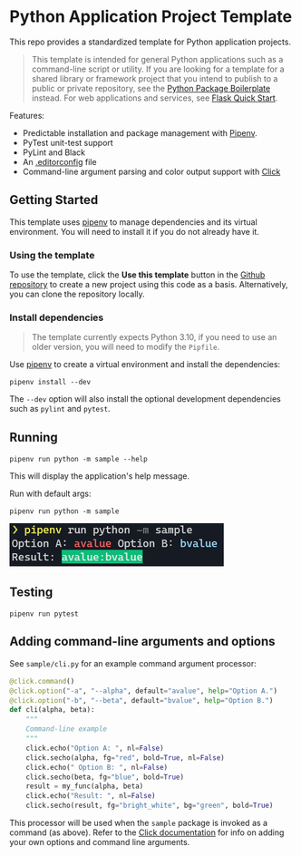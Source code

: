 Python Application Project Template
===================================

This repo provides a standardized template for Python application projects.

> This template is intended for general Python applications such as a command-line script or utility. If you are looking for a template for a shared library or framework project that you intend to publish to a public or private repository, see the [Python Package Boilerplate](https://github.com/keathmilligan/python-boilerplate) instead. For web applications and services, see [Flask Quick Start](https://github.com/keathmilligan/flask-quickstart).

Features:
* Predictable installation and package management with [Pipenv](https://pipenv.pypa.io/en/latest/).
* PyTest unit-test support
* PyLint and Black
* An [.editorconfig](http://editorconfig.org/) file
* Command-line argument parsing and color output support with [Click](https://click.palletsprojects.com/en/8.0.x/)

## Getting Started

This template uses [pipenv](https://pipenv.pypa.io/en/latest/) to manage dependencies and its virtual environment. You will need to install it if you do not already have it.

### Using the template

To use the template, click the **Use this template** button in the [Github repository](https://github.com/keathmilligan/python-app-template) to create a new project using this code as a basis. Alternatively, you can clone the repository locally.

### Install dependencies

> The template currently expects Python 3.10, if you need to use an older version, you will need to modify the `Pipfile`.

Use [pipenv](https://pipenv.pypa.io/en/latest/) to create a virtual environment and install the dependencies:

```
pipenv install --dev
```

The `--dev` option will also install the optional development dependencies such as `pylint` and `pytest`.

## Running

```
pipenv run python -m sample --help
```

This will display the application's help message.

Run with default args:

```
pipenv run python -m sample
```

![sample output](/docs/images/output.png)

## Testing

```
pipenv run pytest
```

## Adding command-line arguments and options

See `sample/cli.py` for an example command argument processor:

```python
@click.command()
@click.option("-a", "--alpha", default="avalue", help="Option A.")
@click.option("-b", "--beta", default="bvalue", help="Option B.")
def cli(alpha, beta):
    """
    Command-line example
    """
    click.echo("Option A: ", nl=False)
    click.secho(alpha, fg="red", bold=True, nl=False)
    click.echo(" Option B: ", nl=False)
    click.secho(beta, fg="blue", bold=True)
    result = my_func(alpha, beta)
    click.echo("Result: ", nl=False)
    click.secho(result, fg="bright_white", bg="green", bold=True)
```

This processor will be used when the `sample` package is invoked as a command (as above). Refer to the [Click documentation](https://click.palletsprojects.com/en/8.0.x/) for info on adding your own options and command line arguments.
